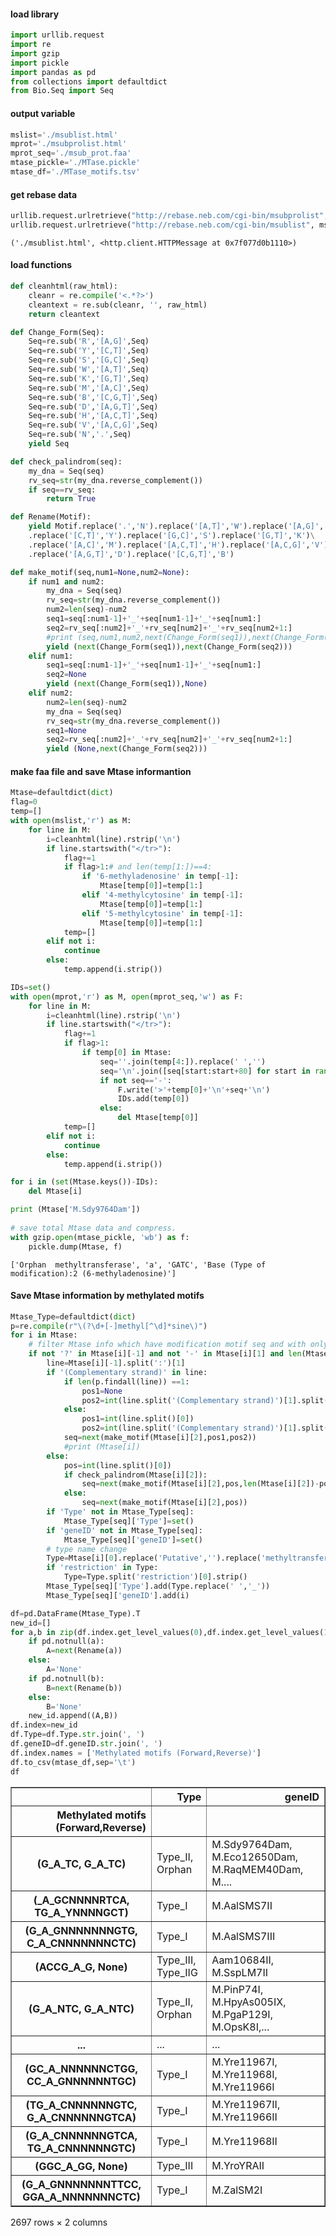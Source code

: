#### __load library__


```python
import urllib.request
import re
import gzip
import pickle
import pandas as pd
from collections import defaultdict
from Bio.Seq import Seq
```

#### __output variable__


```python
mslist='./msublist.html'
mprot='./msubprolist.html'
mprot_seq='./msub_prot.faa'
mtase_pickle='./MTase.pickle'
mtase_df='./MTase_motifs.tsv'
```

#### __get rebase data__


```python
urllib.request.urlretrieve("http://rebase.neb.com/cgi-bin/msubprolist", mprot)
urllib.request.urlretrieve("http://rebase.neb.com/cgi-bin/msublist", mslist)
```




    ('./msublist.html', <http.client.HTTPMessage at 0x7f077d0b1110>)



#### __load functions__


```python
def cleanhtml(raw_html):
    cleanr = re.compile('<.*?>')
    cleantext = re.sub(cleanr, '', raw_html)
    return cleantext

def Change_Form(Seq):
    Seq=re.sub('R','[A,G]',Seq)
    Seq=re.sub('Y','[C,T]',Seq)
    Seq=re.sub('S','[G,C]',Seq)
    Seq=re.sub('W','[A,T]',Seq)
    Seq=re.sub('K','[G,T]',Seq)
    Seq=re.sub('M','[A,C]',Seq)
    Seq=re.sub('B','[C,G,T]',Seq)
    Seq=re.sub('D','[A,G,T]',Seq)
    Seq=re.sub('H','[A,C,T]',Seq)
    Seq=re.sub('V','[A,C,G]',Seq)
    Seq=re.sub('N','.',Seq)
    yield Seq

def check_palindrom(seq):
    my_dna = Seq(seq)
    rv_seq=str(my_dna.reverse_complement())
    if seq==rv_seq:
        return True

def Rename(Motif):
    yield Motif.replace('.','N').replace('[A,T]','W').replace('[A,G]','R')\
    .replace('[C,T]','Y').replace('[G,C]','S').replace('[G,T]','K')\
    .replace('[A,C]','M').replace('[A,C,T]','H').replace('[A,C,G]','V')\
    .replace('[A,G,T]','D').replace('[C,G,T]','B')

def make_motif(seq,num1=None,num2=None):
    if num1 and num2:
        my_dna = Seq(seq)
        rv_seq=str(my_dna.reverse_complement())
        num2=len(seq)-num2
        seq1=seq[:num1-1]+'_'+seq[num1-1]+'_'+seq[num1:]
        seq2=rv_seq[:num2]+'_'+rv_seq[num2]+'_'+rv_seq[num2+1:]
        #print (seq,num1,num2,next(Change_Form(seq1)),next(Change_Form(seq2)))
        yield (next(Change_Form(seq1)),next(Change_Form(seq2)))
    elif num1:
        seq1=seq[:num1-1]+'_'+seq[num1-1]+'_'+seq[num1:]
        seq2=None
        yield (next(Change_Form(seq1)),None)
    elif num2:
        num2=len(seq)-num2
        my_dna = Seq(seq)
        rv_seq=str(my_dna.reverse_complement())
        seq1=None
        seq2=rv_seq[:num2]+'_'+rv_seq[num2]+'_'+rv_seq[num2+1:]
        yield (None,next(Change_Form(seq2)))
```

#### __make faa file and save Mtase informantion__


```python
Mtase=defaultdict(dict)
flag=0
temp=[]
with open(mslist,'r') as M:
    for line in M:
        i=cleanhtml(line).rstrip('\n')
        if line.startswith("</tr>"):
            flag+=1
            if flag>1:# and len(temp[1:])==4:
                if '6-methyladenosine' in temp[-1]:
                    Mtase[temp[0]]=temp[1:]
                elif '4-methylcytosine' in temp[-1]:
                    Mtase[temp[0]]=temp[1:]
                elif '5-methylcytosine' in temp[-1]:
                    Mtase[temp[0]]=temp[1:]
            temp=[]
        elif not i:
            continue
        else:
            temp.append(i.strip())

IDs=set()
with open(mprot,'r') as M, open(mprot_seq,'w') as F:
    for line in M:
        i=cleanhtml(line).rstrip('\n')
        if line.startswith("</tr>"):
            flag+=1
            if flag>1:
                if temp[0] in Mtase:
                    seq=''.join(temp[4:]).replace(' ','')
                    seq='\n'.join([seq[start:start+80] for start in range(0, len(seq), 80)])
                    if not seq=='-':
                        F.write('>'+temp[0]+'\n'+seq+'\n')
                        IDs.add(temp[0])
                    else:
                        del Mtase[temp[0]]
            temp=[]
        elif not i:
            continue
        else:
            temp.append(i.strip())

for i in (set(Mtase.keys())-IDs):
    del Mtase[i]

print (Mtase['M.Sdy9764Dam'])
    
# save total Mtase data and compress.
with gzip.open(mtase_pickle, 'wb') as f:
    pickle.dump(Mtase, f)
```

    ['Orphan  methyltransferase', 'a', 'GATC', 'Base (Type of modification):2 (6-methyladenosine)']


#### __Save Mtase information by methylated motifs__


```python
Mtase_Type=defaultdict(dict)
p=re.compile(r"\(?\d+[-]methyl[^\d]*sine\)")
for i in Mtase:
    # filter Mtase info which have modification motif seq and with only 4 columns
    if not '?' in Mtase[i][-1] and not '-' in Mtase[i][1] and len(Mtase[i])==4:
        line=Mtase[i][-1].split(':')[1]
        if '(Complementary strand)' in line:
            if len(p.findall(line)) ==1:
                pos1=None
                pos2=int(line.split('(Complementary strand)')[1].split()[0])
            else:
                pos1=int(line.split()[0])
                pos2=int(line.split('(Complementary strand)')[1].split()[0])
            seq=next(make_motif(Mtase[i][2],pos1,pos2))
            #print (Mtase[i])
        else:
            pos=int(line.split()[0])
            if check_palindrom(Mtase[i][2]):
                seq=next(make_motif(Mtase[i][2],pos,len(Mtase[i][2])-pos+1))
            else:
                seq=next(make_motif(Mtase[i][2],pos))
        if 'Type' not in Mtase_Type[seq]:
            Mtase_Type[seq]['Type']=set()
        if 'geneID' not in Mtase_Type[seq]:
            Mtase_Type[seq]['geneID']=set()
        # type name change
        Type=Mtase[i][0].replace('Putative','').replace('methyltransferase','').strip()
        if 'restriction' in Type:
            Type=Type.split('restriction')[0].strip()
        Mtase_Type[seq]['Type'].add(Type.replace(' ','_'))
        Mtase_Type[seq]['geneID'].add(i)

df=pd.DataFrame(Mtase_Type).T
new_id=[]
for a,b in zip(df.index.get_level_values(0),df.index.get_level_values(1)):
    if pd.notnull(a):
        A=next(Rename(a))
    else:
        A='None'
    if pd.notnull(b):
        B=next(Rename(b))
    else:
        B='None'
    new_id.append((A,B))
df.index=new_id
df.Type=df.Type.str.join(', ')
df.geneID=df.geneID.str.join(', ')
df.index.names = ['Methylated motifs (Forward,Reverse)']
df.to_csv(mtase_df,sep='\t')
df
```




<div>
<style scoped>
    .dataframe tbody tr th:only-of-type {
        vertical-align: middle;
    }

    .dataframe tbody tr th {
        vertical-align: top;
    }

    .dataframe thead th {
        text-align: right;
    }
</style>
<table border="1" class="dataframe">
  <thead>
    <tr style="text-align: right;">
      <th></th>
      <th>Type</th>
      <th>geneID</th>
    </tr>
    <tr>
      <th>Methylated motifs (Forward,Reverse)</th>
      <th></th>
      <th></th>
    </tr>
  </thead>
  <tbody>
    <tr>
      <th>(G_A_TC, G_A_TC)</th>
      <td>Type_II, Orphan</td>
      <td>M.Sdy9764Dam, M.Eco12650Dam, M.RaqMEM40Dam, M....</td>
    </tr>
    <tr>
      <th>(_A_GCNNNNRTCA, TG_A_YNNNNGCT)</th>
      <td>Type_I</td>
      <td>M.AalSMS7II</td>
    </tr>
    <tr>
      <th>(G_A_GNNNNNNNGTG, C_A_CNNNNNNNCTC)</th>
      <td>Type_I</td>
      <td>M.AalSMS7III</td>
    </tr>
    <tr>
      <th>(ACCG_A_G, None)</th>
      <td>Type_III, Type_IIG</td>
      <td>Aam10684II, M.SspLM7II</td>
    </tr>
    <tr>
      <th>(G_A_NTC, G_A_NTC)</th>
      <td>Type_II, Orphan</td>
      <td>M.PinP74I, M.HpyAs005IX, M.PgaP129I, M.OpsK8I,...</td>
    </tr>
    <tr>
      <th>...</th>
      <td>...</td>
      <td>...</td>
    </tr>
    <tr>
      <th>(GC_A_NNNNNNCTGG, CC_A_GNNNNNNTGC)</th>
      <td>Type_I</td>
      <td>M.Yre11967I, M.Yre11968I, M.Yre11966I</td>
    </tr>
    <tr>
      <th>(TG_A_CNNNNNNGTC, G_A_CNNNNNNGTCA)</th>
      <td>Type_I</td>
      <td>M.Yre11967II, M.Yre11966II</td>
    </tr>
    <tr>
      <th>(G_A_CNNNNNNGTCA, TG_A_CNNNNNNGTC)</th>
      <td>Type_I</td>
      <td>M.Yre11968II</td>
    </tr>
    <tr>
      <th>(GGC_A_GG, None)</th>
      <td>Type_III</td>
      <td>M.YroYRAII</td>
    </tr>
    <tr>
      <th>(G_A_GNNNNNNNTTCC, GGA_A_NNNNNNNCTC)</th>
      <td>Type_I</td>
      <td>M.ZalSM2I</td>
    </tr>
  </tbody>
</table>
<p>2697 rows × 2 columns</p>
</div>


